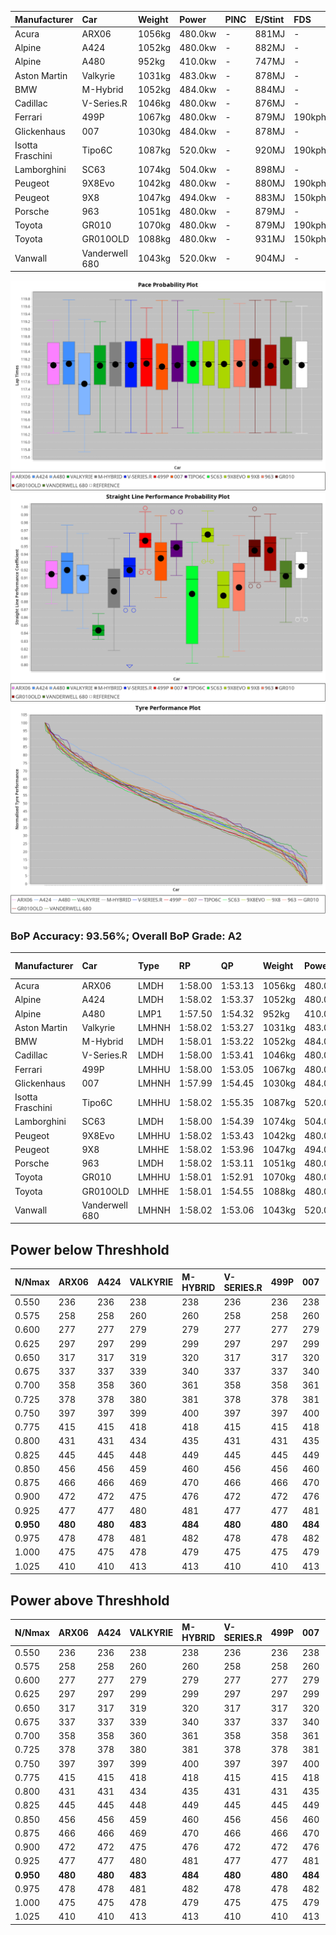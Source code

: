 | Manufacturer     | Car            | Weight | Power   | PINC    | E/Stint | FDS     |
|:-|:-|:-|:-|:-|:-|:-|
| Acura            | ARX06          | 1056kg | 480.0kw |    -    | 881MJ   |    -    |
| Alpine           | A424           | 1052kg | 480.0kw |    -    | 882MJ   |    -    |
| Alpine           | A480           | 952kg  | 410.0kw |    -    | 747MJ   |    -    |
| Aston Martin     | Valkyrie       | 1031kg | 483.0kw |    -    | 878MJ   |    -    |
| BMW              | M-Hybrid       | 1052kg | 484.0kw |    -    | 884MJ   |    -    |
| Cadillac         | V-Series.R     | 1046kg | 480.0kw |    -    | 876MJ   |    -    |
| Ferrari          | 499P           | 1067kg | 480.0kw |    -    | 879MJ   | 190kph  |
| Glickenhaus      | 007            | 1030kg | 484.0kw |    -    | 878MJ   |    -    |
| Isotta Fraschini | Tipo6C         | 1087kg | 520.0kw |    -    | 920MJ   | 190kph  |
| Lamborghini      | SC63           | 1074kg | 504.0kw |    -    | 898MJ   |    -    |
| Peugeot          | 9X8Evo         | 1042kg | 480.0kw |    -    | 880MJ   | 190kph  |
| Peugeot          | 9X8            | 1047kg | 494.0kw |    -    | 883MJ   | 150kph  |
| Porsche          | 963            | 1051kg | 480.0kw |    -    | 879MJ   |    -    |
| Toyota           | GR010          | 1070kg | 480.0kw |    -    | 879MJ   | 190kph  |
| Toyota           | GR010OLD       | 1088kg | 480.0kw |    -    | 931MJ   | 150kph  |
| Vanwall          | Vanderwell 680 | 1043kg | 520.0kw |    -    | 904MJ   |    -    |

![PACECHART](./IMG/AUTO.png)
![STRAIGHTLINEPERFORMANCECHART](./IMG/AUTO_sp.png)
![TYREPERFORMANCECHART](./IMG/AUTO_tw.png)

### BoP Accuracy: 93.56%; Overall BoP Grade: A2
| Manufacturer     | Car            | Type  | RP      | QP      | Weight | Power¹  | Threshhold | PINC    | Power²   | E/Stint | AVG Vmax  | FDS     | RDLC | L/Stint | BOP-Grade | Model Accuracy | Model Points | Match%  | SimDiff |
|:-|:-|:-|:-|:-|:-|:-|:-|:-|:-|:-|:-|:-|:-|:-|:-|:-|:-|:-|:-|
| Acura            | ARX06          | LMDH  | 1:58.00 | 1:53.13 | 1056kg | 480.0kw | 0.0kph     |    -    | 480.00kw |  881MJ  | 286.76kph |    -    | 1.01 | 34      | -A2       | 100.00%        | 996          | 91.70%  | #       |
| Alpine           | A424           | LMDH  | 1:58.02 | 1:53.37 | 1052kg | 480.0kw | 0.0kph     |    -    | 480.00kw |  882MJ  | 287.76kph |    -    | 1.02 | 34      | ~A1       | 99.58%         | 1429         | 98.96%  | #       |
| Alpine           | A480           | LMP1  | 1:57.50 | 1:54.32 |  952kg | 410.0kw | 0.0kph     |    -    | 410.00kw |  747MJ  | 284.94kph |    -    | 0.98 | 32      | -B2       | 94.94%         | 1689         | 82.83%  | #       |
| Aston Martin     | Valkyrie       | LMHNH | 1:58.02 | 1:53.27 | 1031kg | 483.0kw | 0.0kph     |    -    | 483.00kw |  878MJ  | 276.88kph |    -    | 1.06 | 34      | +C2       | 100.00%        | 247          | 73.95%  | #       |
| BMW              | M-Hybrid       | LMDH  | 1:58.01 | 1:53.22 | 1052kg | 484.0kw | 0.0kph     |    -    | 484.00kw |  884MJ  | 283.93kph |    -    | 1.02 | 34      | ~A1       | 99.97%         | 2912         | 100.00% | #       |
| Cadillac         | V-Series.R     | LMDH  | 1:58.00 | 1:53.41 | 1046kg | 480.0kw | 0.0kph     |    -    | 480.00kw |  876MJ  | 286.79kph |    -    | 1.02 | 34      | ~A1       | 99.49%         | 5225         | 95.51%  | #       |
| Ferrari          | 499P           | LMHHU | 1:58.00 | 1:53.05 | 1067kg | 480.0kw | 0.0kph     |    -    | 480.00kw |  879MJ  | 291.71kph | 190kph  | 1.03 | 34      | ~A1       | 100.00%        | 5378         | 99.33%  | #       |
| Glickenhaus      | 007            | LMHNH | 1:57.99 | 1:54.45 | 1030kg | 484.0kw | 0.0kph     |    -    | 484.00kw |  878MJ  | 291.63kph |    -    | 0.97 | 34      | ~A1       | 93.90%         | 2170         | 98.05%  | #       |
| Isotta Fraschini | Tipo6C         | LMHHU | 1:58.02 | 1:55.35 | 1087kg | 520.0kw | 0.0kph     |    -    | 520.00kw |  920MJ  | 291.64kph | 190kph  | 1.03 | 34      | +B2       | 100.00%        | 132          | 80.40%  | #       |
| Lamborghini      | SC63           | LMDH  | 1:58.00 | 1:54.39 | 1074kg | 504.0kw | 0.0kph     |    -    | 504.00kw |  898MJ  | 284.44kph |    -    | 1.03 | 34      | ~A1       | 100.00%        | 784          | 98.04%  | #       |
| Peugeot          | 9X8Evo         | LMHHU | 1:58.02 | 1:53.43 | 1042kg | 480.0kw | 0.0kph     |    -    | 480.00kw |  880MJ  | 294.58kph | 190kph  | 1.02 | 34      | ~A1       | 100.00%        | 1459         | 96.94%  | #       |
| Peugeot          | 9X8            | LMHHE | 1:58.02 | 1:53.96 | 1047kg | 494.0kw | 0.0kph     |    -    | 494.00kw |  883MJ  | 284.36kph | 150kph  | 1.03 | 34      | ~A1       | 99.18%         | 4817         | 96.59%  | #       |
| Porsche          | 963            | LMDH  | 1:58.02 | 1:53.11 | 1051kg | 480.0kw | 0.0kph     |    -    | 480.00kw |  879MJ  | 284.34kph |    -    | 1.02 | 34      | ~A1       | 99.92%         | 14207        | 100.00% | #       |
| Toyota           | GR010          | LMHHU | 1:58.01 | 1:52.91 | 1070kg | 480.0kw | 0.0kph     |    -    | 480.00kw |  879MJ  | 289.86kph | 190kph  | 1.03 | 34      | ~A1       | 99.86%         | 4280         | 100.00% | #       |
| Toyota           | GR010OLD       | LMHHE | 1:58.01 | 1:54.55 | 1088kg | 480.0kw | 0.0kph     |    -    | 480.00kw |  931MJ  | 289.87kph | 150kph  | 1.01 | 34      | +B2       | 99.46%         | 925          | 84.71%  | #       |
| Vanwall          | Vanderwell 680 | LMHNH | 1:58.02 | 1:53.06 | 1043kg | 520.0kw | 0.0kph     |    -    | 520.00kw |  904MJ  | 291.18kph |    -    | 1.01 | 34      | ~A1       | 95.82%         | 642          | 100.00% | #       |

## Power below Threshhold
| N/Nmax    | ARX06   | A424    | VALKYRIE | M-HYBRID | V-SERIES.R | 499P    | 007     | TIPO6C  | SC63    | 9X8EVO  | 9X8     | 963     | GR010   | GR010OLD | VANDERWELL 680 | ​     | RPM      | A480       |
|:-|:-|:-|:-|:-|:-|:-|:-|:-|:-|:-|:-|:-|:-|:-|:-|:-|:-|:-|
|  0.550    |  236    |  236    |  238     |  238     |  236       |  236    |  238    |  256    |  248    |  236    |  243    |  236    |  236    |  236     |  256           |  ​    |   --     |   -        |
|  0.575    |  258    |  258    |  260     |  260     |  258       |  258    |  260    |  279    |  271    |  258    |  266    |  258    |  258    |  258     |  279           |  ​    |   --     |   -        |
|  0.600    |  277    |  277    |  279     |  279     |  277       |  277    |  279    |  300    |  291    |  277    |  285    |  277    |  277    |  277     |  300           |  ​    |   --     |   -        |
|  0.625    |  297    |  297    |  299     |  299     |  297       |  297    |  299    |  322    |  312    |  297    |  305    |  297    |  297    |  297     |  322           |  ​    |   --     |   -        |
|  0.650    |  317    |  317    |  319     |  320     |  317       |  317    |  320    |  343    |  333    |  317    |  326    |  317    |  317    |  317     |  343           |  ​    |   --     |   -        |
|  0.675    |  337    |  337    |  339     |  340     |  337       |  337    |  340    |  365    |  354    |  337    |  347    |  337    |  337    |  337     |  365           |  ​    |   --     |   -        |
|  0.700    |  358    |  358    |  360     |  361     |  358       |  358    |  361    |  387    |  375    |  358    |  368    |  358    |  358    |  358     |  387           |  ​    |   --     |   -        |
|  0.725    |  378    |  378    |  380     |  381     |  378       |  378    |  381    |  409    |  396    |  378    |  389    |  378    |  378    |  378     |  409           |  ​    |   --     |   -        |
|  0.750    |  397    |  397    |  399     |  400     |  397       |  397    |  400    |  430    |  416    |  397    |  408    |  397    |  397    |  397     |  430           |  ​    |   --     |   -        |
|  0.775    |  415    |  415    |  418     |  418     |  415       |  415    |  418    |  449    |  435    |  415    |  427    |  415    |  415    |  415     |  449           |  ​    |  5000    |  -3213569  |
|  0.800    |  431    |  431    |  434     |  435     |  431       |  431    |  435    |  467    |  453    |  431    |  444    |  431    |  431    |  431     |  467           |  ​    |  5500    |  -3499979  |
|  0.825    |  445    |  445    |  448     |  449     |  445       |  445    |  449    |  482    |  468    |  445    |  458    |  445    |  445    |  445     |  482           |  ​    |  5999    |  -3800400  |
|  0.850    |  456    |  456    |  459     |  460     |  456       |  456    |  460    |  494    |  479    |  456    |  469    |  456    |  456    |  456     |  494           |  ​    |  6499    |  -4114832  |
|  0.875    |  466    |  466    |  469     |  470     |  466       |  466    |  470    |  505    |  489    |  466    |  479    |  466    |  466    |  466     |  505           |  ​    |  7000    |  -4443276  |
|  0.900    |  472    |  472    |  475     |  476     |  472       |  472    |  476    |  512    |  496    |  472    |  486    |  472    |  472    |  472     |  512           |  ​    |  7500    |  -4785730  |
|  0.925    |  477    |  477    |  480     |  481     |  477       |  477    |  481    |  517    |  501    |  477    |  491    |  477    |  477    |  477     |  517           |  ​    |  8000    |  407       |
| **0.950** | **480** | **480** | **483**  | **484**  | **480**    | **480** | **484** | **520** | **504** | **480** | **494** | **480** | **480** | **480**  | **520**        | **​** | **8499** | **410**    |
|  0.975    |  478    |  478    |  481     |  482     |  478       |  478    |  482    |  518    |  502    |  478    |  492    |  478    |  478    |  478     |  518           |  ​    |  9000    |  205       |
|  1.000    |  475    |  475    |  478     |  479     |  475       |  475    |  479    |  514    |  499    |  475    |  489    |  475    |  475    |  475     |  514           |  ​    |   --     |   -        |
|  1.025    |  410    |  410    |  413     |  413     |  410       |  410    |  413    |  444    |  430    |  410    |  422    |  410    |  410    |  410     |  444           |  ​    |   --     |   -        |

## Power above Threshhold
| N/Nmax    | ARX06   | A424    | VALKYRIE | M-HYBRID | V-SERIES.R | 499P    | 007     | TIPO6C  | SC63    | 9X8EVO  | 9X8     | 963     | GR010   | GR010OLD | VANDERWELL 680 | ​     | RPM      | A480       |
|:-|:-|:-|:-|:-|:-|:-|:-|:-|:-|:-|:-|:-|:-|:-|:-|:-|:-|:-|
|  0.550    |  236    |  236    |  238     |  238     |  236       |  236    |  238    |  256    |  248    |  236    |  243    |  236    |  236    |  236     |  256           |  ​    |   --     |   -        |
|  0.575    |  258    |  258    |  260     |  260     |  258       |  258    |  260    |  279    |  271    |  258    |  266    |  258    |  258    |  258     |  279           |  ​    |   --     |   -        |
|  0.600    |  277    |  277    |  279     |  279     |  277       |  277    |  279    |  300    |  291    |  277    |  285    |  277    |  277    |  277     |  300           |  ​    |   --     |   -        |
|  0.625    |  297    |  297    |  299     |  299     |  297       |  297    |  299    |  322    |  312    |  297    |  305    |  297    |  297    |  297     |  322           |  ​    |   --     |   -        |
|  0.650    |  317    |  317    |  319     |  320     |  317       |  317    |  320    |  343    |  333    |  317    |  326    |  317    |  317    |  317     |  343           |  ​    |   --     |   -        |
|  0.675    |  337    |  337    |  339     |  340     |  337       |  337    |  340    |  365    |  354    |  337    |  347    |  337    |  337    |  337     |  365           |  ​    |   --     |   -        |
|  0.700    |  358    |  358    |  360     |  361     |  358       |  358    |  361    |  387    |  375    |  358    |  368    |  358    |  358    |  358     |  387           |  ​    |   --     |   -        |
|  0.725    |  378    |  378    |  380     |  381     |  378       |  378    |  381    |  409    |  396    |  378    |  389    |  378    |  378    |  378     |  409           |  ​    |   --     |   -        |
|  0.750    |  397    |  397    |  399     |  400     |  397       |  397    |  400    |  430    |  416    |  397    |  408    |  397    |  397    |  397     |  430           |  ​    |   --     |   -        |
|  0.775    |  415    |  415    |  418     |  418     |  415       |  415    |  418    |  449    |  435    |  415    |  427    |  415    |  415    |  415     |  449           |  ​    |  5000    |  -3213569  |
|  0.800    |  431    |  431    |  434     |  435     |  431       |  431    |  435    |  467    |  453    |  431    |  444    |  431    |  431    |  431     |  467           |  ​    |  5500    |  -3499979  |
|  0.825    |  445    |  445    |  448     |  449     |  445       |  445    |  449    |  482    |  468    |  445    |  458    |  445    |  445    |  445     |  482           |  ​    |  5999    |  -3800400  |
|  0.850    |  456    |  456    |  459     |  460     |  456       |  456    |  460    |  494    |  479    |  456    |  469    |  456    |  456    |  456     |  494           |  ​    |  6499    |  -4114832  |
|  0.875    |  466    |  466    |  469     |  470     |  466       |  466    |  470    |  505    |  489    |  466    |  479    |  466    |  466    |  466     |  505           |  ​    |  7000    |  -4443276  |
|  0.900    |  472    |  472    |  475     |  476     |  472       |  472    |  476    |  512    |  496    |  472    |  486    |  472    |  472    |  472     |  512           |  ​    |  7500    |  -4785730  |
|  0.925    |  477    |  477    |  480     |  481     |  477       |  477    |  481    |  517    |  501    |  477    |  491    |  477    |  477    |  477     |  517           |  ​    |  8000    |  407       |
| **0.950** | **480** | **480** | **483**  | **484**  | **480**    | **480** | **484** | **520** | **504** | **480** | **494** | **480** | **480** | **480**  | **520**        | **​** | **8499** | **410**    |
|  0.975    |  478    |  478    |  481     |  482     |  478       |  478    |  482    |  518    |  502    |  478    |  492    |  478    |  478    |  478     |  518           |  ​    |  9000    |  205       |
|  1.000    |  475    |  475    |  478     |  479     |  475       |  475    |  479    |  514    |  499    |  475    |  489    |  475    |  475    |  475     |  514           |  ​    |   --     |   -        |
|  1.025    |  410    |  410    |  413     |  413     |  410       |  410    |  413    |  444    |  430    |  410    |  422    |  410    |  410    |  410     |  444           |  ​    |   --     |   -        |
